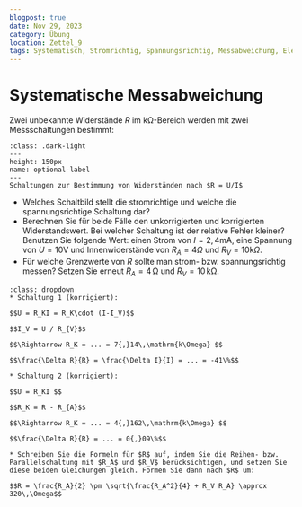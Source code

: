 ```yaml
---
blogpost: true
date: Nov 29, 2023
category: Übung
location: Zettel_9
tags: Systematisch, Stromrichtig, Spannungsrichtig, Messabweichung, Elektronik
---
```



# Systematische Messabweichung
Zwei unbekannte Widerstände $R$ im $\mathrm{k\Omega}$-Bereich werden mit zwei Messschaltungen bestimmt:

```{figure} pictures/strom_spannungsrichtig.png
:class: .dark-light
---
height: 150px
name: optional-label
---
Schaltungen zur Bestimmung von Widerständen nach $R = U/I$

```

* Welches Schaltbild stellt die stromrichtige und welche die spannungsrichtige Schaltung dar?
* Berechnen Sie für beide Fälle den unkorrigierten und korrigierten Widerstandswert. Bei welcher Schaltung ist der relative Fehler kleiner? Benutzen Sie folgende Wert: einen Strom von $I = 2{,}4\mathrm{mA}$, eine Spannung von $U=10\mathrm V$ und Innenwiderstände von $R_{A}=4\Omega$ und $R_{V}= 10\mathrm{k}\Omega$.
* Für welche Grenzwerte von $R$ sollte man strom- bzw. spannungsrichtig messen? Setzen Sie erneut $R_{A} = 4\,\mathrm \Omega$ und $R_{V} = 10\,\mathrm{k\Omega}$.


````{tip}
:class: dropdown
* Schaltung 1 (korrigiert):

$$U = R_KI = R_K\cdot (I-I_V)$$

$$I_V = U / R_{V}$$

$$\Rightarrow R_K = ... = 7{,}14\,\mathrm{k\Omega} $$

$$\frac{\Delta R}{R} = \frac{\Delta I}{I} = ... = -41\%$$

* Schaltung 2 (korrigiert):

$$U = R_KI $$

$$R_K = R - R_{A}$$

$$\Rightarrow R_K = ... = 4{,}162\,\mathrm{k\Omega} $$

$$\frac{\Delta R}{R} = ... = 0{,}09\%$$

* Schreiben Sie die Formeln für $R$ auf, indem Sie die Reihen- bzw. Parallelschaltung mit $R_A$ und $R_V$ berücksichtigen, und setzen Sie diese beiden Gleichungen gleich. Formen Sie dann nach $R$ um:

$$R = \frac{R_A}{2} \pm \sqrt{\frac{R_A^2}{4} + R_V R_A} \approx 320\,\Omega$$
````

